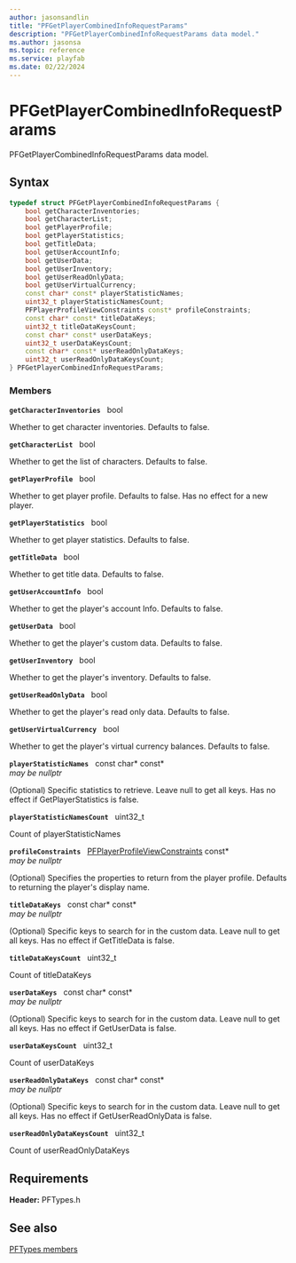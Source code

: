 ```yaml
---
author: jasonsandlin
title: "PFGetPlayerCombinedInfoRequestParams"
description: "PFGetPlayerCombinedInfoRequestParams data model."
ms.author: jasonsa
ms.topic: reference
ms.service: playfab
ms.date: 02/22/2024
---
```


# PFGetPlayerCombinedInfoRequestParams  

PFGetPlayerCombinedInfoRequestParams data model.  

## Syntax  
  
```cpp
typedef struct PFGetPlayerCombinedInfoRequestParams {  
    bool getCharacterInventories;  
    bool getCharacterList;  
    bool getPlayerProfile;  
    bool getPlayerStatistics;  
    bool getTitleData;  
    bool getUserAccountInfo;  
    bool getUserData;  
    bool getUserInventory;  
    bool getUserReadOnlyData;  
    bool getUserVirtualCurrency;  
    const char* const* playerStatisticNames;  
    uint32_t playerStatisticNamesCount;  
    PFPlayerProfileViewConstraints const* profileConstraints;  
    const char* const* titleDataKeys;  
    uint32_t titleDataKeysCount;  
    const char* const* userDataKeys;  
    uint32_t userDataKeysCount;  
    const char* const* userReadOnlyDataKeys;  
    uint32_t userReadOnlyDataKeysCount;  
} PFGetPlayerCombinedInfoRequestParams;  
```
  
### Members  
  
**`getCharacterInventories`** &nbsp; bool  
  
Whether to get character inventories. Defaults to false.
  
**`getCharacterList`** &nbsp; bool  
  
Whether to get the list of characters. Defaults to false.
  
**`getPlayerProfile`** &nbsp; bool  
  
Whether to get player profile. Defaults to false. Has no effect for a new player.
  
**`getPlayerStatistics`** &nbsp; bool  
  
Whether to get player statistics. Defaults to false.
  
**`getTitleData`** &nbsp; bool  
  
Whether to get title data. Defaults to false.
  
**`getUserAccountInfo`** &nbsp; bool  
  
Whether to get the player's account Info. Defaults to false.
  
**`getUserData`** &nbsp; bool  
  
Whether to get the player's custom data. Defaults to false.
  
**`getUserInventory`** &nbsp; bool  
  
Whether to get the player's inventory. Defaults to false.
  
**`getUserReadOnlyData`** &nbsp; bool  
  
Whether to get the player's read only data. Defaults to false.
  
**`getUserVirtualCurrency`** &nbsp; bool  
  
Whether to get the player's virtual currency balances. Defaults to false.
  
**`playerStatisticNames`** &nbsp; const char* const*  
*may be nullptr*  
  
(Optional) Specific statistics to retrieve. Leave null to get all keys. Has no effect if GetPlayerStatistics is false.
  
**`playerStatisticNamesCount`** &nbsp; uint32_t  
  
Count of playerStatisticNames
  
**`profileConstraints`** &nbsp; [PFPlayerProfileViewConstraints](pfplayerprofileviewconstraints.md) const*  
*may be nullptr*  
  
(Optional) Specifies the properties to return from the player profile. Defaults to returning the player's display name.
  
**`titleDataKeys`** &nbsp; const char* const*  
*may be nullptr*  
  
(Optional) Specific keys to search for in the custom data. Leave null to get all keys. Has no effect if GetTitleData is false.
  
**`titleDataKeysCount`** &nbsp; uint32_t  
  
Count of titleDataKeys
  
**`userDataKeys`** &nbsp; const char* const*  
*may be nullptr*  
  
(Optional) Specific keys to search for in the custom data. Leave null to get all keys. Has no effect if GetUserData is false.
  
**`userDataKeysCount`** &nbsp; uint32_t  
  
Count of userDataKeys
  
**`userReadOnlyDataKeys`** &nbsp; const char* const*  
*may be nullptr*  
  
(Optional) Specific keys to search for in the custom data. Leave null to get all keys. Has no effect if GetUserReadOnlyData is false.
  
**`userReadOnlyDataKeysCount`** &nbsp; uint32_t  
  
Count of userReadOnlyDataKeys
  
  
## Requirements  
  
**Header:** PFTypes.h
  
## See also  
[PFTypes members](../pftypes_members.md)  

  
  
